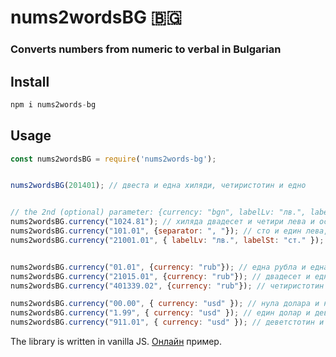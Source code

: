 # nums2wordsBG 🇧🇬
### Converts numbers from numeric to verbal in Bulgarian

## Install

```javascript
npm i nums2words-bg
```

## Usage

```javascript
const nums2wordsBG = require('nums2words-bg');


nums2wordsBG(201401); // двеста и една хиляди, четиристотин и едно


// the 2nd (optional) parameter: {currency: "bgn", labelLv: "лв.", labelSt: "ст.", separator:" и "}
nums2wordsBG.currency("1024.81"); // хиляда двадесет и четири лева и осемдесет и една стотинки
nums2wordsBG.currency("101.01", {separator: ", "}); // сто и един лева, една стотинка
nums2wordsBG.currency("21001.01", { labelLv: "лв.", labelSt: "ст." }); // двадесет и една хиляди и един лв. и една ст.


nums2wordsBG.currency("01.01", {currency: "rub"}); // една рубла и една копейка
nums2wordsBG.currency("21015.01", {currency: "rub"}); // двадесет и една хиляди и петнадесет рубли и една копейка
nums2wordsBG.currency("401339.02", {currency: "rub"}); // четиристотин и една хиляди, триста тридесет и девет рубли и две копейки

nums2wordsBG.currency("00.00", { currency: "usd" }); // нула долара и нула цента
nums2wordsBG.currency("1.99", { currency: "usd" }); // един долар и деветдесет и девет цента
nums2wordsBG.currency("911.01", { currency: "usd" }); // деветстотин и единадесет долара и един цент
```

The library is written in vanilla JS. [Онлайн](https://vidul-nikolaev-petrov.github.io/nums2wordsBG) пример.

